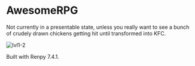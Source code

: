 # AwesomeRPG

Not currently in a presentable state, unless you really want to see a bunch of crudely drawn chickens getting hit until transformed into KFC.

![lvl1-2](https://user-images.githubusercontent.com/6043381/110228345-6a7ef500-7ece-11eb-92e0-2916664744f8.gif)

Built with Renpy 7.4.1.
